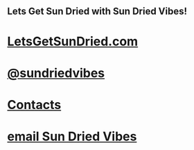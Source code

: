## Lets Get Sun Dried with Sun Dried Vibes!

#  [LetsGetSunDried.com](http://www.letsgetsundried.com/news/)
#  [@sundriedvibes](https://twitter.com/sundriedvibes)
#  [Contacts](http://www.letsgetsundried.com/news/contact)
#  [email Sun Dried Vibes](mailto:sundriedvibesmusic@mail.com)
